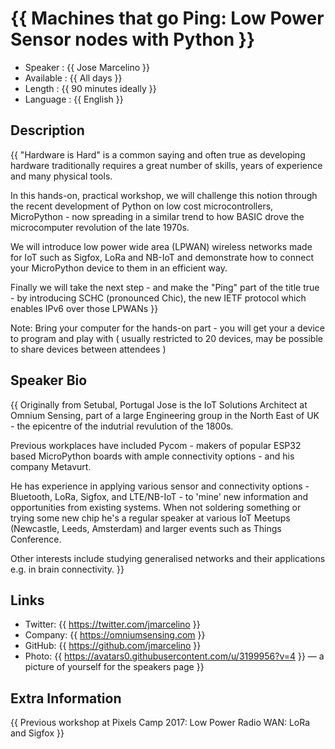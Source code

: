 {{ Machines that go Ping: Low Power Sensor nodes with Python }}
=================================================

* Speaker   : {{ Jose Marcelino }}
* Available : {{ All days }}
* Length    : {{ 90 minutes ideally }}
* Language  : {{ English }}

Description
-----------

{{ "Hardware is Hard" is a common saying and often true as developing hardware traditionally requires a great number of skills, years of experience and many physical tools.

In this hands-on, practical workshop, we will challenge this notion through the recent development of Python on low cost microcontrollers,  MicroPython - now spreading in a similar trend to how BASIC drove the microcomputer revolution of the late 1970s.

We will introduce low power wide area (LPWAN) wireless networks made for IoT such as Sigfox, LoRa and NB-IoT and demonstrate how to connect your MicroPython device to them in an efficient way.

Finally we will take the next step - and make the "Ping" part of the title true - by introducing SCHC (pronounced Chic), the new IETF protocol which enables IPv6 over those LPWANs }}

Note: Bring your computer for the hands-on part - you will get your a device to program and play with ( usually restricted to 20 devices, may be possible to share devices between attendees )

Speaker Bio
-----------

{{ Originally from Setubal, Portugal Jose is the IoT Solutions Architect at Omnium Sensing, part of a large Engineering group in the North East of UK - the epicentre of the indutrial revulution of the 1800s.

Previous workplaces have included Pycom - makers of popular ESP32 based MicroPython boards with ample connectivity options - and his company Metavurt.

He has experience in applying various sensor and connectivity options - Bluetooth, LoRa, Sigfox, and LTE/NB-IoT - to 'mine' new information and opportunities from existing systems. When not soldering something or trying some new chip he's a regular speaker at various IoT Meetups (Newcastle, Leeds, Amsterdam) and larger events such as Things Conference.

Other interests include studying generalised networks and their applications e.g. in brain connectivity. }}

Links
-----

* Twitter: {{ https://twitter.com/jmarcelino }}
* Company: {{ https://omniumsensing.com }}
* GitHub: {{ https://github.com/jmarcelino }}
* Photo: {{ https://avatars0.githubusercontent.com/u/3199956?v=4 }} — a picture of yourself for the speakers page }}

Extra Information
-----------------

{{ Previous workshop at Pixels Camp 2017: Low Power Radio WAN: LoRa and Sigfox }}
